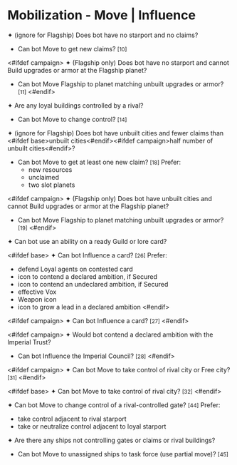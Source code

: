 # Mobilization - Move | Influence

✦ (ignore for Flagship) Does bot have no starport and no claims?

- Can bot Move to get new claims? <span style="font-size: 12px;">[10]</span>

<#ifdef campaign>
✦ (Flagship only) Does bot have no starport and cannot Build upgrades or armor at the Flagship planet?

- Can bot Move Flagship to planet matching unbuilt upgrades or armor? <span style="font-size: 12px;">[11]</span>
<#endif>

✦ Are any loyal buildings controlled by a rival?

- Can bot Move to change control? <span style="font-size: 12px;">[14]</span>

✦ (ignore for Flagship) Does bot have unbuilt cities and fewer claims than <#ifdef base>unbuilt cities<#endif><#ifdef campaign>half number of unbuilt cities<#endif>?

- Can bot Move to get at least one new claim? <span style="font-size: 12px;">[18]</span> Prefer:
	- new resources
	- unclaimed
	- two slot planets

<#ifdef campaign>
✦ (Flagship only) Does bot have unbuilt cities and cannot Build upgrades or armor at the Flagship planet?

- Can bot Move Flagship to planet matching unbuilt upgrades or armor? <span style="font-size: 12px;">[19]</span>
<#endif>

✦ Can bot use an ability on a ready Guild or lore card?

<#ifdef base>
✦ Can bot Influence a card? <span style="font-size: 12px;">[26]</span> Prefer:

- defend Loyal agents on contested card
- icon to contend a declared ambition, if Secured
- icon to contend an undeclared ambition, if Secured
- effective Vox
- Weapon icon
- icon to grow a lead in a declared ambition
<#endif>

<#ifdef campaign>
✦ Can bot Influence a card? <span style="font-size: 12px;">[27]</span>
<#endif>

<#ifdef campaign>
✦ Would bot contend a declared ambition with the Imperial Trust?

- Can bot Influence the Imperial Council? <span style="font-size: 12px;">[28]</span>
<#endif>

<#ifdef campaign>
✦ Can bot Move to take control of rival city or Free city? <span style="font-size: 12px;">[31]</span>
<#endif>

<#ifdef base>
✦ Can bot Move to take control of rival city? <span style="font-size: 12px;">[32]</span>
<#endif>

✦ Can bot Move to change control of a rival-controlled gate? <span style="font-size: 12px;">[44]</span> Prefer:

- take control adjacent to rival starport
- take or neutralize control adjacent to loyal starport

✦ Are there any ships not controlling gates or claims or rival buildings?

- Can bot Move to unassigned ships to task force (use partial move)? <span style="font-size: 12px;">[45]</span>

<div class="pagebreak"> </div>
